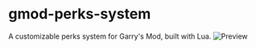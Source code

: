 # gmod-perks-system
A customizable perks system for Garry's Mod, built with Lua. 
![Preview](pics_for_repo/85046910-7dde-4802-af0b-f373650b4d21_rw_1200.jpg)
